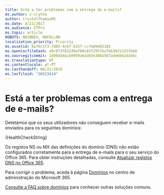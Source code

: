 ```yaml
---
title: Está a ter problemas com a entrega de e-mails?
ms.author: v-crytho
author: CrystalThomasMS
ms.date: 8/21/2017
ms.audience: ITPro
ms.topic: article
ROBOTS: NOINDEX, NOFOLLOW
localization_priority: Priority
ms.assetid: 6a7bc2f3-7d03-4c6f-b15f-cc7e89d92102
ms.openlocfilehash: e9c073f63249af80c83f2957ba7bb3931325f6b0
ms.sourcegitcommit: 1d98db8acb9959aba3b5e308a567ade6b62da56c
ms.translationtype: HT
ms.contentlocale: pt-PT
ms.lasthandoff: 08/22/2019
ms.locfileid: "36523414"
---
```

# <a name="having-email-delivery-issues"></a>Está a ter problemas com a entrega de e-mails?

Detetámos que os seus utilizadores não conseguem receber e-mails enviados para os seguintes domínios:
  
{HealthCheckString}
  
Os registos NS ou MX das definições do domínio (DNS) não estão configurados corretamente para a entrega de e-mails para o seu serviço do Office 365. Para obter instruções detalhadas, consulte [Atualizar registos DNS no Office 365](https://support.office.com/article/Create-DNS-records-for-Office-365-when-you-manage-your-DNS-records-B0F3FDCA-8A80-4E8E-9EF3-61E8A2A9AB23.aspx). 
  
Para corrigir o problema, aceda à página [Domínios](https://admin.microsoft.com/adminportal/home#/Domains) no centro de administração do Microsoft 365. 
  
[Consulte a FAQ sobre domínios](https://support.office.com/article/7b7b075d-79f9-4e37-8a9e-fb60c1d95166.aspx) para conhecer outras soluções comuns. 
  

